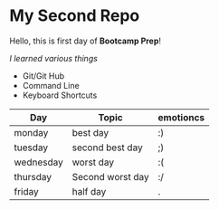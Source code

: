# My Second Repo

Hello, this is first day of **Bootcamp Prep**!

_I learned various things_
* Git/Git Hub
* Command Line
* Keyboard Shortcuts

Day | Topic | emotioncs
---|---|---|
monday | best day | :)
tuesday | second best day | ;)
wednesday | worst day | :(
thursday | Second worst day | :/
friday | half day | .
